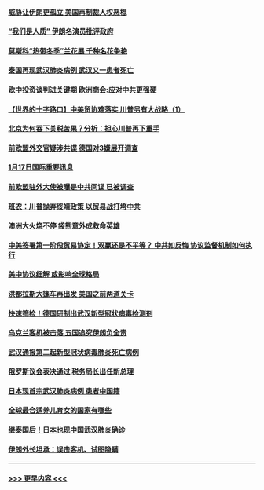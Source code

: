 #### [威胁让伊朗更孤立 美国再制裁人权恶棍](../pages/prog202/a102755094.md?t=01180855) 
#### [“我们是人质” 伊朗名演员批评政府](../pages/prog202/a102755061.md?t=01180855) 
#### [莫斯科“热带冬季”兰花展 千种名花争艳](../pages/prog202/a102754998.md?t=01180855) 
#### [泰国再现武汉肺炎病例 武汉又一患者死亡](../pages/prog202/a102754990.md?t=01180855) 
#### [欧中投资谈判进关键期 欧洲商会:应对中共更强硬](../pages/prog202/a102754953.md?t=01180855) 
#### [【世界的十字路口】中美贸协难落实 川普另有大战略（1）](../pages/prog202/a102754926.md?t=01180855) 
#### [北京为何吞下关税苦果？分析：担心川普再下重手](../pages/prog202/a102754783.md?t=01180855) 
#### [前欧盟外交官疑涉共谍 德国对3嫌展开调查](../pages/prog202/a102754805.md?t=01180855) 
#### [1月17日国际重要讯息](../pages/prog202/a102754803.md?t=01180855) 
#### [前欧盟驻外大使被曝是中共间谍 已被调查](../pages/prog202/a102754719.md?t=01180855) 
#### [班农：川普抛弃绥靖政策 以贸易战打垮中共](../pages/prog202/a102754679.md?t=01180855) 
#### [澳洲大火烧不停 袋熊意外成救命英雄](../pages/prog202/a102754614.md?t=01180855) 
#### [中美签署第一阶段贸易协定！双赢还是不平等？ 中共如反悔 协议监督机制如何执行](../pages/prog202/a102754464.md?t=01180855) 
#### [美中协议细解 或影响全球格局](../pages/prog202/a102754450.md?t=01180855) 
#### [洪都拉斯大篷车再出发 美国之前两道关卡](../pages/prog202/a102754430.md?t=01180855) 
#### [快速筛检！德国研制出武汉新型冠状病毒检测剂](../pages/prog202/a102754330.md?t=01180855) 
#### [乌克兰客机被击落 五国追究伊朗负全责](../pages/prog202/a102754374.md?t=01180855) 
#### [武汉通报第二起新型冠状病毒肺炎死亡病例](../pages/prog202/a102754298.md?t=01180855) 
#### [俄罗斯议会表决通过 税务局长出任新总理](../pages/prog202/a102754288.md?t=01180855) 
#### [日本现首宗武汉肺炎病例 患者中国籍](../pages/prog202/a102754250.md?t=01180855) 
#### [全球最合适养儿育女的国家有哪些](../pages/prog202/a102754198.md?t=01180855) 
#### [继泰国后！日本也现中国武汉肺炎确诊](../pages/prog202/a102754064.md?t=01180855) 
#### [伊朗外长坦承：误击客机、试图隐瞒](../pages/prog202/a102754062.md?t=01180855) 

----
#### [ >>> 更早内容 <<< ](../indexes/prog202-earlier.md)

